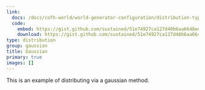 ```yaml
---
link:
  docs: /docs/cofh-world/world-generator-configuration/distribution-types/gaussian/
  code:
    embed: https://gist.github.com/sustained/51e74927ca127d40b6aa6648eeb44a4b.js
    download: https://gist.github.com/sustained/51e74927ca127d40b6aa6648eeb44a4b/archive/d9ceaa413c6569590db1a0f8749a81f5f1405682.zip
type: distribution
group: gaussian
title: Gaussian
primary: true
images: []
---
```


This is an example of distributing via a gaussian method.
